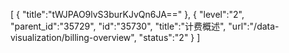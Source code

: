 [
	{
		"title":"tWJPAO9lvS3burKJvQn6JA=="
	},
	{
		"level":"2",
		"parent_id":"35729",
		"id":"35730",
		"title":"计费概述",
		"url":"/data-visualization/billing-overview",
		"status":"2"
	}
]